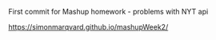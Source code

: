 First commit for Mashup homework - problems with NYT api

https://simonmarqvard.github.io/mashupWeek2/

